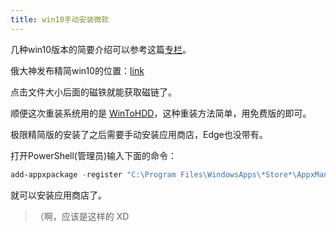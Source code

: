```yaml
---
title: win10手动安装微软
---
```


几种win10版本的简要介绍可以参考这篇[专栏](https://www.bilibili.com/read/cv6606369/)。

俄大神发布精简win10的位置：[link](http://www.emtrek.org/viewforum.php?f=321)

点击文件大小后面的磁铁就能获取磁链了。

顺便这次重装系统用的是 [WinToHDD](https://www.easyuefi.com/wintohdd/index.html)，这种重装方法简单，用免费版的即可。

极限精简版的安装了之后需要手动安装应用商店，Edge也没带有。

打开PowerShell(管理员)输入下面的命令：

```powershell
add-appxpackage -register "C:\Program Files\WindowsApps\*Store*\AppxManifest.xml" -disabledevelopmentmode
```

就可以安装应用商店了。

> （啊，应该是这样的 XD